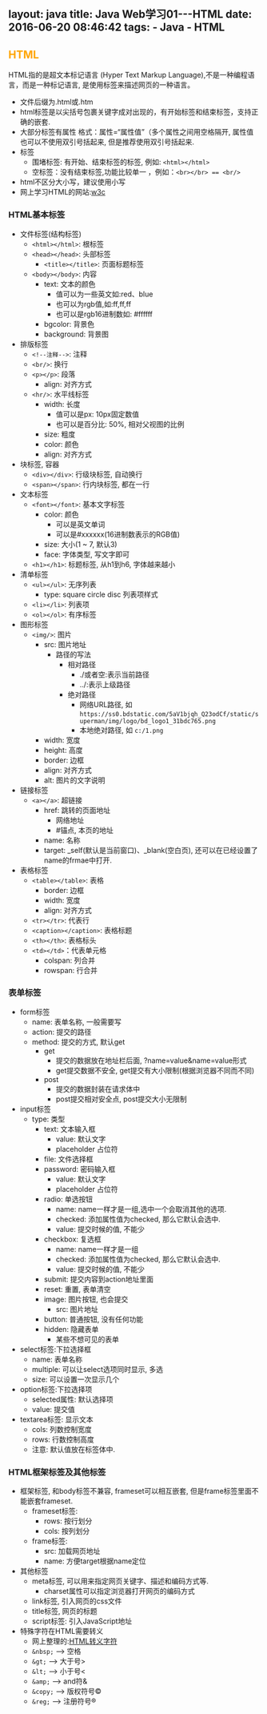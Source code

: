 layout: java
title: Java Web学习01---HTML
date: 2016-06-20 08:46:42
tags:
    - Java
    - HTML
---

## <font color=orange>HTML</font>

HTML指的是超文本标记语言 (Hyper Text Markup Language),不是一种编程语言，而是一种标记语言, 是使用标签来描述网页的一种语言。
* 文件后缀为.html或.htm
* html标签是以尖括号包裹关键字成对出现的，有开始标签和结束标签，支持正确的嵌套.
* 大部分标签有属性 格式：属性=“属性值”（多个属性之间用空格隔开, 属性值也可以不使用双引号括起来, 但是推荐使用双引号括起来.
* 标签
    * 围堵标签: 有开始、结束标签的标签, 例如: `<html></html>`
    * 空标签：没有结束标签,功能比较单一 ，例如：`<br></br> == <br/>`
* html不区分大小写，建议使用小写
* 网上学习HTML的网站:[w3c](http://www.w3school.com.cn)
<!--more-->

### HTML基本标签
* 文件标签(结构标签)
	* `<html></html>`: 根标签
	* `<head></head>`: 头部标签
		* `<title></title>`: 页面标题标签
	* `<body></body>`: 内容
		* text: 文本的颜色
			* 值可以为一些英文如:red、blue
			* 也可以为rgb值,如:ff,ff,ff
			* 也可以是rgb16进制数如: #ffffff
		* bgcolor: 背景色
		* background: 背景图
* 排版标签
	* `<!--注释-->`: 注释
	* `<br/>`: 换行
	* `<p></p>`: 段落
		* align: 对齐方式
	* `<hr/>`: 水平线标签
		* width: 长度
			* 值可以是px: 10px固定数值
			* 也可以是百分比: 50%, 相对父视图的比例
		* size: 粗度
		* color: 颜色
		* align: 对齐方式
* 块标签, 容器
	* `<div></div>`: 行级块标签, 自动换行
	* `<span></span>`: 行内块标签, 都在一行
* 文本标签
	* `<font></font>`: 基本文字标签 
		* color: 颜色
            * 可以是英文单词
            * 可以是#xxxxxx(16进制数表示的RGB值)
		* size: 大小(1 ~ 7, 默认3)
		* face: 字体类型, 写文字即可
	* `<h1></h1>`: 标题标签, 从h1到h6, 字体越来越小
* 清单标签
	* `<ul></ul>`: 无序列表
		* type: square  circle disc 列表项样式
	* `<li></li>`: 列表项
	* `<ol></ol>`: 有序标签
* 图形标签
	* `<img/>`: 图片
		* src: 图片地址
            * 路径的写法
                * 相对路径
                    * ./或者空:表示当前路径
                    * ../:表示上级路径
                * 绝对路径
                    * 网络URL路径, 如`https://ss0.bdstatic.com/5aV1bjqh_Q23odCf/static/superman/img/logo/bd_logo1_31bdc765.png`
                    * 本地绝对路径, 如 `c:/1.png`
		* width: 宽度
		* height: 高度
		* border: 边框
		* align: 对齐方式
		* alt: 图片的文字说明
* 链接标签
	* `<a></a>`: 超链接
		* href: 跳转的页面地址
			* 网络地址
			* #锚点, 本页的地址
		* name: 名称
		* target: _self(默认是当前窗口)、_blank(空白页), 还可以在已经设置了name的frmae中打开.
* 表格标签
	* `<table></table>`: 表格
		* border: 边框
		* width: 宽度
		* align: 对齐方式
	* `<tr></tr>`: 代表行
	* `<caption></caption>`: 表格标题
	* `<th></th>`: 表格标头
	* `<td></td>`：代表单元格
		* colspan: 列合并
		* rowspan: 行合并


### 表单标签
* form标签
	* name: 表单名称, 一般需要写
	* action: 提交的路径
	* method: 提交的方式, 默认get
		* get
			* 提交的数据放在地址栏后面, ?name=value&name=value形式
			* get提交数据不安全, get提交有大小限制(根据浏览器不同而不同)
		* post
			* 提交的数据封装在请求体中
			* post提交相对安全点, post提交大小无限制
* input标签
	* type: 类型
		* text: 文本输入框
			* value: 默认文字
            * placeholder 占位符
		* file: 文件选择框
		* password: 密码输入框
            * value: 默认文字
            * placeholder 占位符
		* radio: 单选按钮
			* name: name一样才是一组,选中一个会取消其他的选项.
			* checked: 添加属性值为checked, 那么它默认会选中.
			* value: 提交时候的值, 不能少
		* checkbox: 复选框
			* name: name一样才是一组
			* checked: 添加属性值为checked, 那么它默认会选中.
			* value: 提交时候的值, 不能少
		* submit: 提交内容到action地址里面
		* reset: 重置, 表单清空
		* image: 图片按钮, 也会提交
			* src: 图片地址
		* button: 普通按钮, 没有任何功能
		* hidden: 隐藏表单
			* 某些不想可见的表单
* select标签:下拉选择框
	* name: 表单名称
    * multiple: 可以让select选项同时显示, 多选
    * size: 可以设置一次显示几个
* option标签:下拉选择项
	* selected属性: 默认选择项
	* value: 提交值
* textarea标签: 显示文本
	* cols: 列数控制宽度
	* rows: 行数控制高度
	* 注意: 默认值放在标签体中.


### HTML框架标签及其他标签
* 框架标签, 和body标签不兼容, frameset可以相互嵌套,  但是frame标签里面不能嵌套frameset.
	* frameset标签: 
		* rows: 按行划分
		* cols: 按列划分
	* frame标签: 
		* src: 加载网页地址
		* name: 方便target根据name定位
* 其他标签
	* meta标签, 可以用来指定网页关键字、描述和编码方式等.
        * charset属性可以指定浏览器打开网页的编码方式
	* link标签, 引入网页的css文件
	* title标签, 网页的标题
	* script标签: 引入JavaScript地址
* 特殊字符在HTML需要转义
    * 网上整理的:[HTML转义字符](http://114.xixik.com/character/)
	* `&nbsp;`  -->	空格
    * `&gt;`	-->		大于号&gt;
    * `&lt;`	-->		小于号&lt;
    * `&amp;`   -->    and符&amp;
    * `&copy;`	-->		版权符号&copy;
    * `&reg;`	-->		注册符号&reg;
